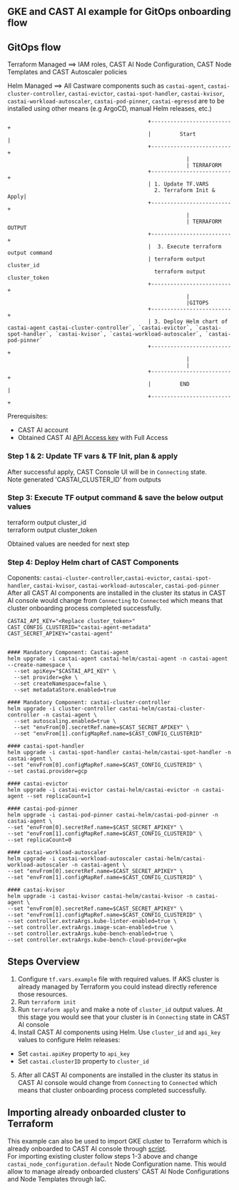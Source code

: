 ## GKE and CAST AI example for GitOps onboarding flow

## GitOps flow 

Terraform Managed ==>  IAM roles, CAST AI Node Configuration, CAST Node Templates and CAST Autoscaler policies

Helm Managed ==>  All Castware components such as `castai-agent`, `castai-cluster-controller`, `castai-evictor`, `castai-spot-handler`, `castai-kvisor`, `castai-workload-autoscaler`, `castai-pod-pinner`, `castai-egressd` are to be installed using other means (e.g ArgoCD, manual Helm releases, etc.)


                                                +-------------------------+
                                                |         Start           |
                                                +-------------------------+
                                                            | 
                                                            | TERRAFORM
                                                +-------------------------+
                                                | 1. Update TF.VARS 
                                                  2. Terraform Init & Apply| 
                                                +-------------------------+
                                                            | 
                                                            | TERRAFORM OUTPUT
                                                +-------------------------+
                                                |  3. Execute terraform output command
                                                | terraform output cluster_id  
                                                  terraform output cluster_token
                                                +-------------------------+
                                                            | 
                                                            |GITOPS
                                                +-------------------------+
                                                | 3. Deploy Helm chart of castai-agent castai-cluster-controller`, `castai-evictor`, `castai-spot-handler`, `castai-kvisor`, `castai-workload-autoscaler`, `castai-pod-pinner`
                                                +-------------------------+         
                                                            | 
                                                            | 
                                                +-------------------------+
                                                |         END             |
                                                +-------------------------+


Prerequisites:
- CAST AI account
- Obtained CAST AI [API Access key](https://docs.cast.ai/docs/authentication#obtaining-api-access-key) with Full Access


### Step 1 & 2: Update TF vars & TF Init, plan & apply
After successful apply, CAST Console UI will be in `Connecting` state. \
Note generated 'CASTAI_CLUSTER_ID' from outputs

### Step 3: Execute TF output command & save the below output values
terraform output cluster_id  
terraform output cluster_token

Obtained values are needed for next step

### Step 4: Deploy Helm chart of CAST Components
Coponents: `castai-cluster-controller`,`castai-evictor`, `castai-spot-handler`, `castai-kvisor`, `castai-workload-autoscaler`, `castai-pod-pinner` \
After all CAST AI components are installed in the cluster its status in CAST AI console would change from `Connecting` to `Connected` which means that cluster onboarding process completed successfully.

```
CASTAI_API_KEY="<Replace cluster_token>"
CAST_CONFIG_CLUSTERID="castai-agent-metadata"
CAST_SECRET_APIKEY="castai-agent"


#### Mandatory Component: Castai-agent
helm upgrade -i castai-agent castai-helm/castai-agent -n castai-agent --create-namespace \
  --set apiKey="$CASTAI_API_KEY" \
  --set provider=gke \
  --set createNamespace=false \ 
  --set metadataStore.enabled=true

#### Mandatory Component: castai-cluster-controller
helm upgrade -i cluster-controller castai-helm/castai-cluster-controller -n castai-agent \
  --set autoscaling.enabled=true \
  --set "envFrom[0].secretRef.name=$CAST_SECRET_APIKEY" \
  --set "envFrom[1].configMapRef.name=$CAST_CONFIG_CLUSTERID"

#### castai-spot-handler
helm upgrade -i castai-spot-handler castai-helm/castai-spot-handler -n castai-agent \
--set "envFrom[0].configMapRef.name=$CAST_CONFIG_CLUSTERID" \
--set castai.provider=gcp

#### castai-evictor
helm upgrade -i castai-evictor castai-helm/castai-evictor -n castai-agent --set replicaCount=1

#### castai-pod-pinner
helm upgrade -i castai-pod-pinner castai-helm/castai-pod-pinner -n castai-agent \
--set "envFrom[0].secretRef.name=$CAST_SECRET_APIKEY" \
--set "envFrom[1].configMapRef.name=$CAST_CONFIG_CLUSTERID" \ 
--set replicaCount=0

#### castai-workload-autoscaler
helm upgrade -i castai-workload-autoscaler castai-helm/castai-workload-autoscaler -n castai-agent \
--set "envFrom[0].secretRef.name=$CAST_SECRET_APIKEY" \
--set "envFrom[1].configMapRef.name=$CAST_CONFIG_CLUSTERID" \ 

#### castai-kvisor
helm upgrade -i castai-kvisor castai-helm/castai-kvisor -n castai-agent \
--set "envFrom[0].secretRef.name=$CAST_SECRET_APIKEY" \
--set "envFrom[1].configMapRef.name=$CAST_CONFIG_CLUSTERID" \ 
--set controller.extraArgs.kube-linter-enabled=true \
--set controller.extraArgs.image-scan-enabled=true \
--set controller.extraArgs.kube-bench-enabled=true \
--set controller.extraArgs.kube-bench-cloud-provider=gke
```

## Steps Overview

1. Configure `tf.vars.example` file with required values. If AKS cluster is already managed by Terraform you could instead directly reference those resources.
2. Run `terraform init`
3. Run `terraform apply` and make a note of `cluster_id`  output values. At this stage you would see that your cluster is in `Connecting` state in CAST AI console
4. Install CAST AI components using Helm. Use `cluster_id` and `api_key` values to configure Helm releases:
- Set `castai.apiKey` property to `api_key`
- Set `castai.clusterID` property to `cluster_id`
5. After all CAST AI components are installed in the cluster its status in CAST AI console would change from `Connecting` to `Connected` which means that cluster onboarding process completed successfully.


## Importing already onboarded cluster to Terraform

This example can also be used to import GKE cluster to Terraform which is already onboarded to CAST AI console through [script](https://docs.cast.ai/docs/cluster-onboarding#how-it-works).   
For importing existing cluster follow steps 1-3 above and change `castai_node_configuration.default` Node Configuration name.
This would allow to manage already onboarded clusters' CAST AI Node Configurations and Node Templates through IaC.